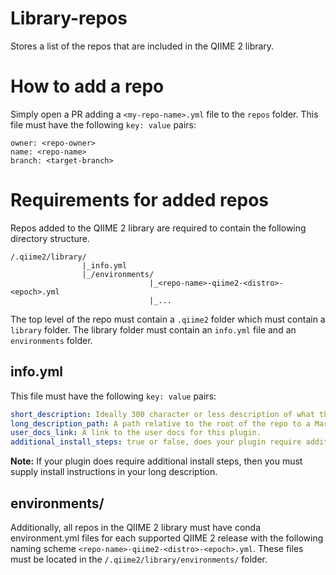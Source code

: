 # Library-repos
Stores a list of the repos that are included in the QIIME 2 library.

# How to add a repo
Simply open a PR adding a `<my-repo-name>.yml` file to the `repos` folder. This file must have the following `key: value` pairs:

```
owner: <repo-owner>
name: <repo-name>
branch: <target-branch>
```

# Requirements for added repos

Repos added to the QIIME 2 library are required to contain the following directory structure.

```
/.qiime2/library/
                |_info.yml
                |_/environments/
                               |_<repo-name>-qiime2-<distro>-<epoch>.yml
                               |_...
```

The top level of the repo must contain a `.qiime2` folder which must contain a `library` folder. The library folder must contain an `info.yml` file and an `environments` folder.

## info.yml

This file must have the following `key: value` pairs:

```yaml
short_description: Ideally 300 character or less description of what the plugin is and does.
long_description_path: A path relative to the root of the repo to a MarkDown formatted file describing the plugin in more depth. This can simply be the repo's README if you want, or you can write your own new MarkDown file specifically for library and put it in the `.qiime2/library` folder or anywhere else in the repo.
user_docs_link: A link to the user docs for this plugin.
additional_install_steps: true or false, does your plugin require additional install steps adter installing the conda environment?
```

__Note:__ If your plugin does require additional install steps, then you must supply install instructions in your long description.

## environments/

Additionally, all repos in the QIIME 2 library must have conda environment.yml files for each supported QIIME 2 release with the following naming scheme `<repo-name>-qiime2-<distro>-<epoch>.yml`. These files must be located in the `/.qiime2/library/environments/` folder.